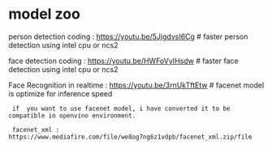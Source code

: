 # model zoo
person detection coding : https://youtu.be/5JjgdvsI6Cg     #  faster person detection using intel cpu or ncs2 
 
face detection coding : https://youtu.be/HWFoVyIHsdw      #   faster face detection using intel cpu or ncs2

Face Recognition in realtime : https://youtu.be/3rnUkTftEtw    # facenet model is optimize for inference speed 

     if  you want to use facenet model, i have converted it to be compatible in openvino environment.
     
     facenet_xml : https://www.mediafire.com/file/we8og7ng6z1vdpb/facenet_xml.zip/file
